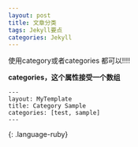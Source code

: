 ```yaml
---
layout: post
title: 文章分类
tags: Jekyll要点
categories: Jekyll
---
```


使用category或者categories 都可以!!!!  

**categories，这个属性接受一个数组**

~~~
---
layout: MyTemplate
title: Category Sample
categories: [test, sample]
---
~~~
{: .language-ruby}